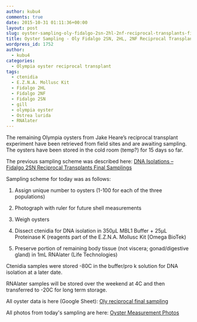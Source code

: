 ```yaml
---
author: kubu4
comments: true
date: 2015-10-31 01:11:36+00:00
layout: post
slug: oyster-sampling-oly-fidalgo-2sn-2hl-2nf-reciprocal-transplants-final-samplings
title: Oyster Sampling - Oly Fidalgo 2SN, 2HL, 2NF Reciprocal Transplants Final Samplings
wordpress_id: 1752
author:
  - kubu4
categories:
  - Olympia oyster reciprocal transplant
tags:
  - ctenidia
  - E.Z.N.A. Mollusc Kit
  - Fidalgo 2HL
  - Fidalgo 2NF
  - Fidalgo 2SN
  - gill
  - olympia oyster
  - Ostrea lurida
  - RNAlater
---
```


The remaining Olympia oysters from Jake Heare’s reciprocal transplant experiment have been retrieved from field sites and are awaiting sampling. The oysters have been stored in the cold room (temp?) for 15 days so far.

The previous sampling scheme was described here: [DNA Isolations – Fidalgo 2SN Reciprocal Transplants Final Samplings](https://robertslab.github.io/sams-notebook/2015/10/21/dna-isolations-fidalgo-2sn-reciprocal-transplants-final-samplings.html)

Sampling scheme for today was as follows:




    
  1. Assign unique number to oysters (1-100 for each of the three populations)

    
  2. Photograph with ruler for future shell measurements

    
  3. Weigh oysters

    
  4. Dissect ctenidia for DNA isolation in 350μL MBL1 Buffer + 25μL Proteinase K (reagents part of the E.Z.N.A. Mollusc Kit [Omega BioTek)

    
  5. Preserve portion of remaining body tissue (not viscera; gonad/digestive gland) in 1mL RNAlater (Life Technologies)



Ctenidia samples were stored -80C in the buffer/pro k solution for DNA isolation at a later date.

RNAlater samples will be stored over the weekend at 4C and then transferred to -20C for long term storage.

All oyster data is here (Google Sheet): [Oly reciprocal final sampling](https://docs.google.com/spreadsheets/d/1CTJOWWHjm-S8CaB1fBHTg4yBGRjcsU6EHGotcjhUJoA/edit?usp=sharing)

All photos from today's sampling are here: [Oyster Measurement Photos](https://eagle.fish.washington.edu/photo/?t=Albums/album_4f6c795f4d6561737572656d656e74735f3230313531303330#Albums/album_4f6c795f4d6561737572656d656e74735f3230313531303330)
